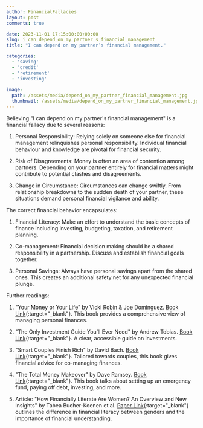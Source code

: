 ```yaml
---
author: FinancialFallacies
layout: post
comments: true

date: 2023-11-01 17:15:00:00+00:00  
slug: i_can_depend_on_my_partner_s_financial_management
title: "I can depend on my partner’s financial management."

categories:
  - 'saving'
  - 'credit'
  - 'retirement'
  - 'investing'
  
image:
  path: /assets/media/depend_on_my_partner_financial_management.jpg
  thumbnail: /assets/media/depend_on_my_partner_financial_management.jpg
---
```


Believing "I can depend on my partner's financial management" is a financial fallacy due to several reasons:

1. Personal Responsibility: Relying solely on someone else for financial management relinquishes personal responsibility. Individual financial behaviour and knowledge are pivotal for financial security.

2. Risk of Disagreements: Money is often an area of contention among partners. Depending on your partner entirely for financial matters might contribute to potential clashes and disagreements.

3. Change in Circumstance: Circumstances can change swiftly. From relationship breakdowns to the sudden death of your partner, these situations demand personal financial vigilance and ability.

The correct financial behavior encapsulates:

1. Financial Literacy: Make an effort to understand the basic concepts of finance including investing, budgeting, taxation, and retirement planning.

2. Co-management: Financial decision making should be a shared responsibility in a partnership. Discuss and establish financial goals together.

3. Personal Savings: Always have personal savings apart from the shared ones. This creates an additional safety net for any unexpected financial plunge.

Further readings:

1. "Your Money or Your Life" by Vicki Robin & Joe Dominguez. [Book Link](https://www.amazon.com/Your-Money-Life-Transforming-Relationship/dp/0143115766/ref=nosim?tag=financialfall-20){:target="_blank"}.
This book provides a comprehensive view of managing personal finances.
   
2. "The Only Investment Guide You’ll Ever Need" by Andrew Tobias. [Book Link](https://www.amazon.com/Only-Investment-Guide-Youll-Ever/dp/0544781937/ref=nosim?tag=financialfall-20){:target="_blank"}.
A clear, accessible guide on investments.

3. "Smart Couples Finish Rich" by David Bach. [Book Link](https://www.amazon.com/Smart-Couples-Finish-Rich-Creating/dp/0767904842/ref=nosim?tag=financialfall-20){:target="_blank"}. 
Tailored towards couples, this book gives financial advice for co-managing finances.

4. "The Total Money Makeover" by Dave Ramsey. [Book Link](https://www.amazon.com/Total-Money-Makeover-Classic-Financial/dp/1595555277/ref=nosim?tag=financialfall-20){:target="_blank"}.
This book talks about setting up an emergency fund, paying off debt, investing, and more.

5. Article: "How Financially Literate Are Women? An Overview and New Insights" by Tabea Bucher-Koenen et al. [Paper Link](https://gflec.org/wp-content/uploads/2016/02/WP-2016-1-How-Financially-Literate-Are-Women.pdf){:target="_blank"}
outlines the difference in financial literacy between genders and the importance of financial understanding.
